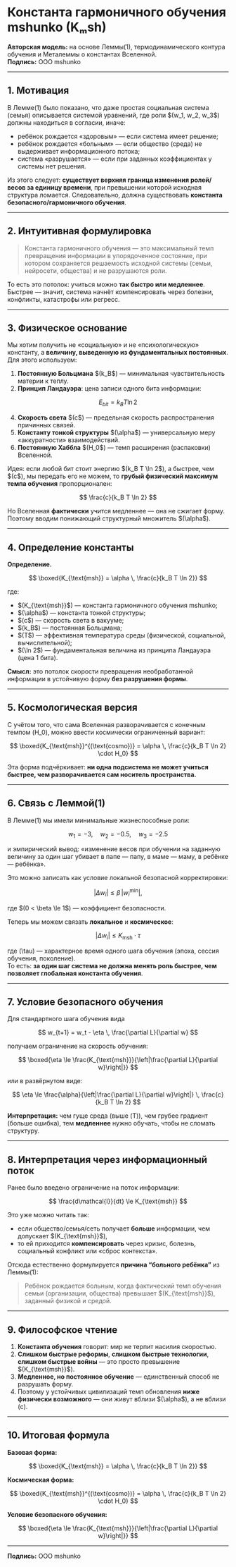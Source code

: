 # Константа гармоничного обучения mshunko (Kₘsh)

**Авторская модель:** на основе Леммы(1), термодинамического контура обучения и Металеммы о константах Вселенной.  
**Подпись:** ООО mshunko

---

## 1. Мотивация

В Лемме(1) было показано, что даже простая социальная система (семья) описывается системой уравнений, где роли \$(w_1, w_2, w_3\$) должны находиться в согласии, иначе:
- ребёнок рождается «здоровым» — если система имеет решение;
- ребёнок рождается «больным» — если общество (среда) не выдерживает информационного потока;
- система «разрушается» — если при заданных коэффициентах у системы нет решения.

Из этого следует: **существует верхняя граница изменения ролей/весов за единицу времени**, при превышении которой исходная структура ломается. Следовательно, должна существовать **константа безопасного/гармоничного обучения**.

---

## 2. Интуитивная формулировка

> Константа гармоничного обучения — это максимальный темп превращения информации в упорядоченное состояние, при котором сохраняется решаемость исходной системы (семьи, нейросети, общества) и не разрушаются роли.

То есть это потолок: учиться можно **так быстро или медленнее**. Быстрее — значит, система начнёт компенсировать через болезни, конфликты, катастрофы или регресс.

---

## 3. Физическое основание

Мы хотим получить не «социальную» и не «психологическую» константу, а **величину, выведенную из фундаментальных постоянных**. Для этого используем:

1. **Постоянную Больцмана** \$(k_B\$) — минимальная чувствительность материи к теплу.
2. **Принцип Ландауэра**: цена записи одного бита информации:


$$
E_{bit} = k_B T \ln 2
$$


4. **Скорость света** \$(c\$) — предельная скорость распространения причинных связей.
5. **Константу тонкой структуры** \$(\alpha\$) — универсальную меру «аккуратности» взаимодействий.
6. **Постоянную Хаббла** \$(H_0\$) — темп расширения (распаковки) Вселенной.

Идея: если любой бит стоит энергию \$(k_B T \ln 2\$), а быстрее, чем \$(c\$), мы передать его не можем, то **грубый физический максимум темпа обучения** пропорционален:

$$
\frac{c}{k_B T \ln 2}
$$

Но Вселенная **фактически** учится медленнее — она не сжигает форму. Поэтому вводим понижающий структурный множитель \$(\alpha\$).

---

## 4. Определение константы

**Определение.**

$$
\boxed{K_{\text{msh}} = \alpha \, \frac{c}{k_B T \ln 2}}
$$

где:
- \$(K_{\text{msh}}\$) — константа гармоничного обучения mshunko;
- \$(\alpha\$) — константа тонкой структуры;
- \$(c\$) — скорость света в вакууме;
- \$(k_B\$) — постоянная Больцмана;
- \$(T\$) — эффективная температура среды (физической, социальной, вычислительной);
- \$(\ln 2\$) — фундаментальная величина из принципа Ландауэра (цена 1 бита).

**Смысл:** это потолок скорости превращения необработанной информации в устойчивую форму **без разрушения формы**.

---

## 5. Космологическая версия

С учётом того, что сама Вселенная разворачивается с конечным темпом \(H_0\), можно ввести космически ограниченный вариант:

$$
\boxed{K_{\text{msh}}^{(\text{cosmo})} = \alpha \, \frac{c}{k_B T \ln 2} \cdot H_0}
$$

Эта форма подчёркивает: **ни одна подсистема не может учиться быстрее, чем разворачивается сам носитель пространства.**

---

## 6. Связь с Леммой(1)

В Лемме(1) мы имели минимальные жизнеспособные роли:

$$
w_1 = -3, \quad w_2 = -0.5, \quad w_3 = -2.5
$$

и эмпирический вывод: «изменение весов при обучении на заданную величину за один шаг убивает в папе — папу, в маме — маму, в ребёнке — ребёнка».

Это можно записать как условие локальной безопасной корректировки:

$$
|\Delta w_i| \le \beta \, |w_i^{\min}|,
$$

где \$(0 < \beta \le 1\$) — коэффициент безопасности.

Теперь мы можем связать **локальное** и **космическое**:

$$
|\Delta w_i| \le K_{\text{msh}} \cdot \tau
$$

где \(\tau\) — характерное время одного шага обучения (эпоха, сессия обучения, поколение).  
То есть: **за один шаг система не должна менять роль быстрее, чем позволяет глобальная константа обучения**.

---

## 7. Условие безопасного обучения

Для стандартного шага обучения вида

$$
w_{t+1} = w_t - \eta \, \frac{\partial L}{\partial w}
$$

получаем ограничение на скорость обучения:

$$
\boxed{\eta \le \frac{K_{\text{msh}}}{\left|\frac{\partial L}{\partial w}\right|}}
$$

или в развёрнутом виде:

$$
\eta \le \frac{\alpha}{\left|\frac{\partial L}{\partial w}\right|} \, \frac{c}{k_B T \ln 2}
$$

**Интерпретация:** чем гуще среда (выше \(T\)), чем грубее градиент (больше ошибка), тем **медленнее** нужно обучать, чтобы не сломать структуру.

---

## 8. Интерпретация через информационный поток

Ранее было введено ограничение на поток информации:

$$
\frac{d\mathcal{I}}{dt} \le K_{\text{msh}}
$$

Это уже можно читать так:
- если общество/семья/сеть получает **больше** информации, чем допускает \$(K_{\text{msh}}\$),
- то ей приходится **компенсировать** через кризис, болезнь, социальный конфликт или «сброс контекста».

Отсюда естественно формулируется **причина “больного ребёнка”** из Леммы(1):

> Ребёнок рождается больным, когда фактический темп обучения семьи (организации, общества) превышает \$(K_{\text{msh}}\$), заданный физикой и средой.

---

## 9. Философское чтение

1. **Константа обучения** говорит: мир не терпит насилия скоростью.  
2. **Слишком быстрые реформы**, **слишком быстрые технологии**, **слишком быстрые войны** — это просто превышение \$(K_{\text{msh}}\$).
3. **Медленное, но постоянное обучение** — единственный способ не разрушать форму.
4. Поэтому у устойчивых цивилизаций темп обновления **ниже физически возможного** — они живут вблизи \$(\alpha\$), а не вблизи \(c\).

---

## 10. Итоговая формула

**Базовая форма:**

$$
\boxed{K_{\text{msh}} = \alpha \, \frac{c}{k_B T \ln 2}}
$$

**Космическая форма:**

$$
\boxed{K_{\text{msh}}^{(\text{cosmo})} = \alpha \, \frac{c}{k_B T \ln 2} \cdot H_0}
$$

**Условие безопасного обучения:**

$$
\boxed{\eta \le \frac{K_{\text{msh}}}{\left|\frac{\partial L}{\partial w}\right|}}
$$

---

**Подпись:** ООО mshunko

